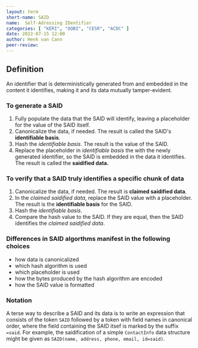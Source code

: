 ```yaml
---
layout: term
short-name: SAID
name:  Self-Adressing IDentifier
categories: [ "KERI", "OOBI", "CESR", "ACDC" ]
date: 2022-07-15 12:00
author: Henk van Cann
peer-review:
---
```


## Definition
An identifier that is deterministically generated from and embedded in the content it identifies, making it and its data mutually tamper-evident.

### To generate a SAID

1. Fully populate the data that the SAID will identify, leaving a placeholder for the value of the SAID itself.
1. Canonicalize the data, if needed. The result is called the SAID's **identifiable basis**.
1. Hash the *identifiable basis*. The result is the value of the SAID.
1. Replace the placeholder in *identifiable basis* the with the newly generated identifier, so the SAID is embedded in the data it identifies. The result is called the **saidified data.**

### To verify that a SAID truly identifies a specific chunk of data

1. Canonicalize the data, if needed. The result is **claimed saidified data**.
1. In the *claimed saidified data*, replace the SAID value with a placeholder. The result is the **identifiable basis** for the SAID.
1. Hash the *identifiable basis*.
1. Compare the hash value to the SAID. If they are equal, then the SAID identifies the *claimed saidified data*. 

### Differences in SAID algorthms manifest in the following choices

* how data is canonicalized
* which hash algorithm is used
* which placeholder is used
* how the bytes produced by the hash algorithm are encoded
* how the SAID value is formatted

### Notation

A terse way to describe a SAID and its data is to write an expression that consists of the token `SAID` followed by a token with field names in canonical order, where the field containing the SAID itsef is marked by the suffix `=said`. For example, the saidification of a simple `ContactInfo` data structure might be given as `SAID(name, address, phone, email, id=said)`.
